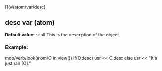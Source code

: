 []{#/atom/var/desc}
  ## desc var (atom)
  **Default value:**
  :   null
  This is the description of the object.
  ### Example:
  mob/verb/look(atom/O in view()) if(O.desc) usr \<\< O.desc else usr \<\<
  \"It\'s just \\an \[O\].\"